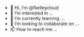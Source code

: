 - 👋 Hi, I’m @fkelleycloud
- 👀 I’m interested in ...
- 🌱 I’m currently learning ...
- 💞️ I’m looking to collaborate on ...
- 📫 How to reach me ...

<!---
fkelleycloud/fkelleycloud is a ✨ special ✨ repository because its `README.md` (this file) appears on your GitHub profile.
You can click the Preview link to take a look at your changes.
--->
